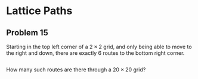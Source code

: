 # Lattice Paths

## Problem 15


 Starting in the top left corner of a $2 \times 2$ grid, and only being able to move to the right and down, there are exactly $6$ routes to the bottom right corner.
<br>
<div class="center">
 <img alt="" class="dark_img" src="resources/images/0015.png?1678992052"/>
</div>

 How many such routes are there through a $20 \times 20$ grid?
<br>
